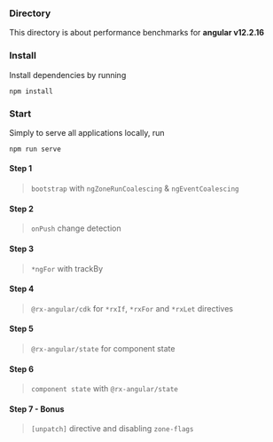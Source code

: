 ### Directory

This directory is about performance benchmarks for **angular v12.2.16**

### Install
Install dependencies by running

```
npm install
```

### Start

Simply to serve all applications locally, run

```
npm run serve
```

#### Step 1

> `bootstrap` with `ngZoneRunCoalescing` & `ngEventCoalescing`

#### Step 2

> `onPush` change detection

#### Step 3

> `*ngFor` with trackBy

#### Step 4

> `@rx-angular/cdk` for `*rxIf`, `*rxFor` and `*rxLet` directives

#### Step 5

> `@rx-angular/state` for component state

#### Step 6

> `component state` with `@rx-angular/state`


#### Step 7 - Bonus

> `[unpatch]` directive and disabling `zone-flags`

